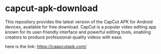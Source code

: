 # capcut-apk-download
This repository provides the latest version of the CapCut APK for Android devices, available for free download. CapCut is a popular video editing app known for its user-friendly interface and powerful editing tools, enabling creators to produce professional-quality videos with ease.

here is the link: https://caapcutapk.com/

